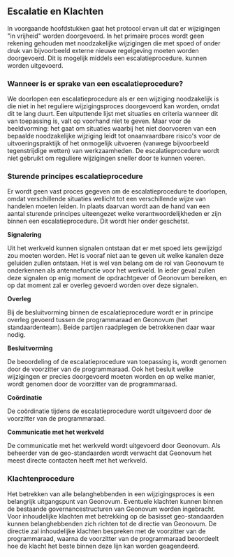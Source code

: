 ## Escalatie en Klachten


In voorgaande hoofdstukken gaat het protocol ervan uit dat er wijzigingen "in vrijheid" worden doorgevoerd. In het primaire proces wordt geen rekening gehouden met noodzakelijke wijzigingen die met spoed of onder druk van bijvoorbeeld externe nieuwe regelgeving moeten worden doorgevoerd. Dit is mogelijk middels een escalatieprocedure.  kunnen worden uitgevoerd.

###	Wanneer is er sprake van een escalatieprocedure?

We doorlopen een escalatieprocedure als er een wijziging noodzakelijk is die niet in het reguliere wijzigingsproces doorgevoerd kan worden, omdat dit te lang duurt. Een uitputtende lijst met situaties en criteria wanneer dit van toepassing is, valt op voorhand niet te geven. Maar voor de beeldvorming: het gaat om situaties waarbij het niet doorvoeren van een bepaalde noodzakelijke wijziging leidt tot onaanvaardbare risico's voor de uitvoeringspraktijk of het onmogelijk uitvoeren (vanwege bijvoorbeeld tegenstrijdige wetten) van werkzaamheden. 
De escalatieprocedure wordt niet gebruikt om reguliere wijzigingen sneller door te kunnen voeren.

###	Sturende principes escalatieprocedure

Er wordt geen vast proces gegeven om de escalatieprocedure te doorlopen, omdat verschillende situaties wellicht tot een verschillende wijze van handelen moeten leiden. In plaats daarvan wordt aan de hand van een aantal sturende principes uiteengezet welke verantwoordelijkheden er zijn binnen een escalatieprocedure. Dit wordt hier onder geschetst.

**Signalering**

Uit het werkveld kunnen signalen ontstaan dat er met spoed iets gewijzigd zou moeten worden. Het is vooraf niet aan te geven uit welke kanalen deze geluiden zullen ontstaan. Het is wel van belang om de rol van Geonovum te onderkennen als antennefunctie voor het werkveld. In ieder geval zullen deze signalen op enig moment de opdrachtgever of Geonovum bereiken, en op dat moment zal er overleg gevoerd worden over deze signalen. 

**Overleg**

Bij de besluitvorming binnen de escalatieprocedure wordt er in principe overleg gevoerd tussen de programmaraad en Geonovum (het standaardenteam). Beide partijen raadplegen de betrokkenen daar waar nodig.

**Besluitvorming**

De beoordeling of de escalatieprocedure van toepassing is, wordt genomen door de voorzitter van de programmaraad. Ook het besluit welke wijzigingen er precies doorgevoerd moeten worden en op welke manier, wordt genomen door de voorzitter van de programmaraad.

**Coördinatie**

De coördinatie tijdens de escalatieprocedure wordt uitgevoerd door de voorzitter van de programmaraad. 

**Communicatie met het werkveld**

De communicatie met het werkveld wordt uitgevoerd door Geonovum. Als beheerder van de geo-standaarden wordt verwacht dat Geonovum het meest directe contacten heeft met het werkveld.

### Klachtenprocedure

Het betrekken van alle belanghebbenden in een wijzigingsproces is een belangrijk uitgangspunt van Geonovum. Eventuele klachten kunnen binnen de bestaande governancestructuren van Geonovum worden ingebracht. Voor inhoudelijke klachten met betrekking op de basisset geo-standaarden kunnen belanghebbenden zich richten tot de directie van Geonovum. De directie zal inhoudelijke klachten bespreken met de voorzitter van de programmaraad, waarna de voorzitter van de programmaraad beoordeelt hoe de klacht het beste binnen deze lijn kan worden geagendeerd. 


